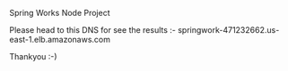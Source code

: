 Spring Works Node Project

Please head to this DNS for see the results :-
  springwork-471232662.us-east-1.elb.amazonaws.com

Thankyou :-)
